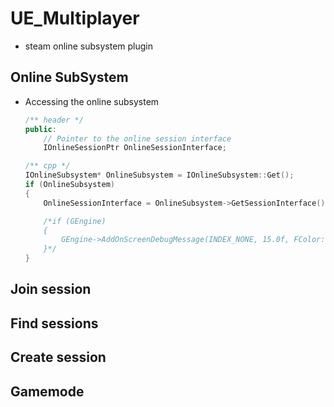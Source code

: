 # UE_Multiplayer
- steam online subsystem plugin

## Online SubSystem
- Accessing the online subsystem
  	```cpp
   	/** header */
	public:
		// Pointer to the online session interface
		IOnlineSessionPtr OnlineSessionInterface;
   	```
   
  	```cpp
   	/** cpp */
  	IOnlineSubsystem* OnlineSubsystem = IOnlineSubsystem::Get();
	if (OnlineSubsystem)
	{
		OnlineSessionInterface = OnlineSubsystem->GetSessionInterface();

		/*if (GEngine)
		{
			GEngine->AddOnScreenDebugMessage(INDEX_NONE, 15.0f, FColor::Blue, FString::Printf(TEXT("Found subsystem %s"), *OnlineSubsystem->GetSubsystemName().ToString()));
		}*/
	}
  	```

## Join session

## Find sessions

## Create session

## Gamemode
